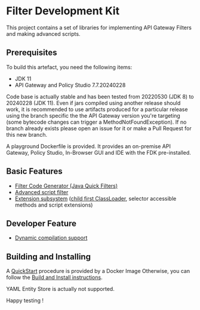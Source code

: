 # Filter Development Kit

This project contains a set of libraries for implementing API Gateway Filters and making advanced scripts.

## Prerequisites

To build this artefact, you need the following items:
 - JDK 11
 - API Gateway and Policy Studio 7.7.20240228
 
Code base is actually stable and has been tested from 20220530 (JDK 8) to 20240228 (JDK 11). Even if jars compiled using another release should work, it is recommended to use artifacts produced for a particular release using the branch specific the the API Gateway version you're targeting (some bytecode changes can trigger a MethodNotFoundException). If no branch already exists please open an issue for it or make a Pull Request for this new branch.

A playground Dockerfile is provided. It provides an on-premise API Gateway, Policy Studio, In-Browser GUI and IDE with the FDK pre-installed.

## Basic Features

 - [Filter Code Generator (Java Quick Filters)](docs/QuickJavaFilter.md)
 - [Advanced script filter](docs/AdvancedScriptFilter.md)
 - [Extension subsystem](docs/Extensions.md) ([child first ClassLoader](docs/ChildFirstClassLoader.md), selector accessible methods and script extensions)

## Developer Feature

 - [Dynamic compilation support](filter-devkit-dynamic/README.md)

## Building and Installing

A [QuickStart](docs/QuickStart.md) procedure is provided by a Docker Image
Otherwise, you can follow the [Build and Install instructions](docs/BuildAndInstall.md).

YAML Entity Store is actually not supported.

Happy testing !